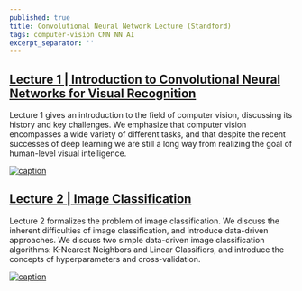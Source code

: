 ```yaml
---
published: true
title: Convolutional Neural Network Lecture (Standford)
tags: computer-vision CNN NN AI
excerpt_separator: ''
---
```

## [Lecture 1 | Introduction to Convolutional Neural Networks for Visual Recognition](https://www.youtube.com/watch?v=vT1JzLTH4G4)

Lecture 1 gives an introduction to the field of computer vision, discussing its history and key challenges. We emphasize that computer vision encompasses a wide variety of different tasks, and that despite the recent successes of deep learning we are still a long way from realizing the goal of human-level visual intelligence.

[![caption](https://img.youtube.com/vi/vT1JzLTH4G4/0.jpg)](https://www.youtube.com/watch?v=vT1JzLTH4G4)

## [Lecture 2 | Image Classification](https://www.youtube.com/watch?v=OoUX-nOEjG0)

Lecture 2 formalizes the problem of image classification. We discuss the inherent difficulties of image classification, and introduce data-driven approaches. We discuss two simple data-driven image classification algorithms: K-Nearest Neighbors and Linear Classifiers, and introduce the concepts of hyperparameters and cross-validation.

[![caption](https://img.youtube.com/vi/OoUX-nOEjG0/0.jpg)](https://www.youtube.com/watch?v=OoUX-nOEjG0)